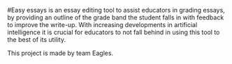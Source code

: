 #Easy essays 
is an essay editing tool to assist educators in grading essays, by providing an outline of the grade band the student falls in with feedback to improve the write-up. 
With increasing developments in artificial intelligence it is crucial for educators to not fall behind in using this tool to the best of its utility. 

This project is made by team Eagles.
